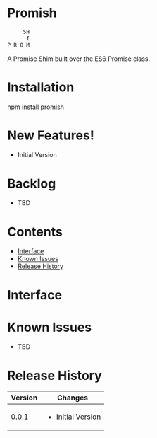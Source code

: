 # Promish

```javascript
     SH
      I
P R O M
```

A Promise Shim built over the ES6 Promise class.

# Installation

npm install promish

# New Features!

<ul>
    <li>Initial Version</li>
</ul>

# Backlog

<ul>
    <li>TBD</li>
</ul>

# Contents

<ul>
    <li>
        <a href="#interface">Interface</a>
    </li>
    <li><a href="#known-issues">Known Issues</a></li>
    <li><a href="#release-history">Release History</a></li>
</ul>

# Interface


# Known Issues

<ul>
    <li>TBD</li>
</ul>


# Release History

| Version | Changes |
| ------- | ------- |
| 0.0.1   | <ul><li>Initial Version</li></ul> |

